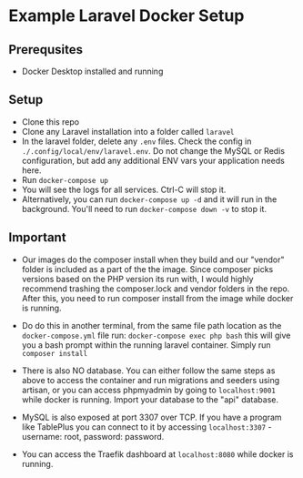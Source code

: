 # Example Laravel Docker Setup

## Prerequsites

- Docker Desktop installed and running

## Setup

- Clone this repo
- Clone any Laravel installation into a folder called `laravel`
- In the laravel folder, delete any `.env` files. Check the config in `./.config/local/env/laravel.env`. Do not change the MySQL or Redis configuration, but add any additional ENV vars your application needs here.
- Run `docker-compose up`
- You will see the logs for all services. Ctrl-C will stop it.
- Alternatively, you can run `docker-compose up -d` and it will run in the background. You'll need to run `docker-compose down -v` to stop it.

## Important

- Our images do the composer install when they build and our "vendor" folder is included as a part of the the image. Since composer picks versions based on the PHP version its run with, I would highly recommend trashing the composer.lock and vendor folders in the repo. After this, you need to run composer install from the image while docker is running.

- Do do this in another terminal, from the same file path location as the `docker-compose.yml` file run: `docker-compose exec php bash` this will give you a bash prompt within the running laravel container. Simply run `composer install`

- There is also NO database. You can either follow the same steps as above to access the container and run migrations and seeders using artisan, or you can access phpmyadmin by going to `localhost:9001` while docker is running. Import your database to the "api" database.

- MySQL is also exposed at port 3307 over TCP. If you have a program like TablePlus you can connect to it by accessing `localhost:3307` - username: root, password: password.

- You can access the Traefik dashboard at `localhost:8080` while docker is running.
